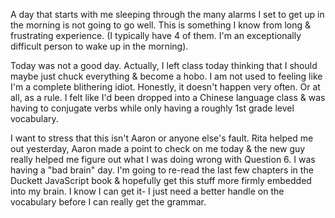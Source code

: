 A day that starts with me sleeping through the many alarms I set to get up in the morning is not going to go well. This is something I know from long & frustrating experience. (I typically have 4 of them. I'm an exceptionally difficult person to wake up in the morning).

Today was not a good day. Actually, I left class today thinking that I should maybe just chuck everything & become a hobo. I am not used to feeling like I'm a complete blithering idiot. Honestly, it doesn't happen very often. Or at all, as a rule. I felt like I'd been dropped into a Chinese language class & was having to conjugate verbs while only having a roughly 1st grade level vocabulary. 

I want to stress that this isn't Aaron or anyone else's fault. Rita helped me out yesterday, Aaron made a point to check on me today & the new guy really helped me figure out what I was doing wrong with Question 6. I was having a "bad brain" day. I'm going to re-read the last few chapters in the Duckett JavaScript book & hopefully get this stuff more firmly embedded into my brain. I know I can get it- I just need a better handle on the vocabulary before I can really get the grammar. 

